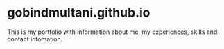 # gobindmultani.github.io

This is my portfolio with information about me, my experiences, skills and contact infomation.